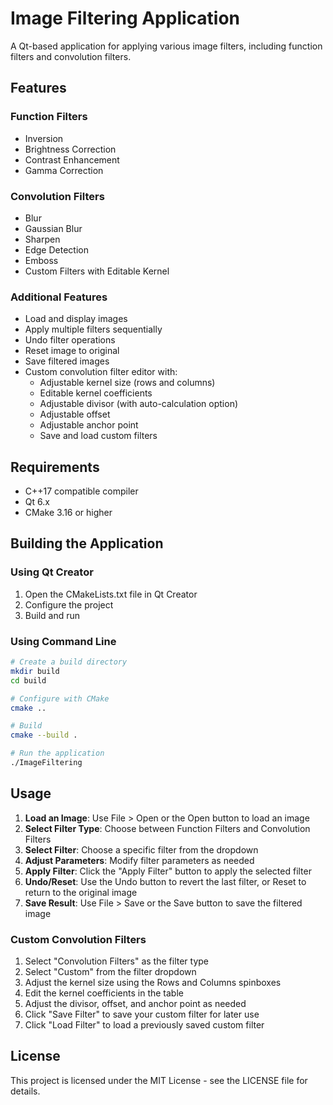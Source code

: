 # Image Filtering Application

A Qt-based application for applying various image filters, including function filters and convolution filters.

## Features

### Function Filters
- Inversion
- Brightness Correction
- Contrast Enhancement
- Gamma Correction

### Convolution Filters
- Blur
- Gaussian Blur
- Sharpen
- Edge Detection
- Emboss
- Custom Filters with Editable Kernel

### Additional Features
- Load and display images
- Apply multiple filters sequentially
- Undo filter operations
- Reset image to original
- Save filtered images
- Custom convolution filter editor with:
  - Adjustable kernel size (rows and columns)
  - Editable kernel coefficients
  - Adjustable divisor (with auto-calculation option)
  - Adjustable offset
  - Adjustable anchor point
  - Save and load custom filters

## Requirements

- C++17 compatible compiler
- Qt 6.x
- CMake 3.16 or higher

## Building the Application

### Using Qt Creator
1. Open the CMakeLists.txt file in Qt Creator
2. Configure the project
3. Build and run

### Using Command Line
```bash
# Create a build directory
mkdir build
cd build

# Configure with CMake
cmake ..

# Build
cmake --build .

# Run the application
./ImageFiltering
```

## Usage

1. **Load an Image**: Use File > Open or the Open button to load an image
2. **Select Filter Type**: Choose between Function Filters and Convolution Filters
3. **Select Filter**: Choose a specific filter from the dropdown
4. **Adjust Parameters**: Modify filter parameters as needed
5. **Apply Filter**: Click the "Apply Filter" button to apply the selected filter
6. **Undo/Reset**: Use the Undo button to revert the last filter, or Reset to return to the original image
7. **Save Result**: Use File > Save or the Save button to save the filtered image

### Custom Convolution Filters

1. Select "Convolution Filters" as the filter type
2. Select "Custom" from the filter dropdown
3. Adjust the kernel size using the Rows and Columns spinboxes
4. Edit the kernel coefficients in the table
5. Adjust the divisor, offset, and anchor point as needed
6. Click "Save Filter" to save your custom filter for later use
7. Click "Load Filter" to load a previously saved custom filter

## License

This project is licensed under the MIT License - see the LICENSE file for details. 